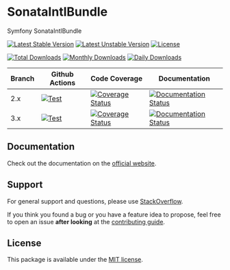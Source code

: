 <!--
DO NOT EDIT THIS FILE!

It's auto-generated by sonata-project/dev-kit package.
-->

# SonataIntlBundle

Symfony SonataIntlBundle

[![Latest Stable Version](https://poser.pugx.org/sonata-project/intl-bundle/v/stable)](https://packagist.org/packages/sonata-project/intl-bundle)
[![Latest Unstable Version](https://poser.pugx.org/sonata-project/intl-bundle/v/unstable)](https://packagist.org/packages/sonata-project/intl-bundle)
[![License](https://poser.pugx.org/sonata-project/intl-bundle/license)](https://packagist.org/packages/sonata-project/intl-bundle)

[![Total Downloads](https://poser.pugx.org/sonata-project/intl-bundle/downloads)](https://packagist.org/packages/sonata-project/intl-bundle)
[![Monthly Downloads](https://poser.pugx.org/sonata-project/intl-bundle/d/monthly)](https://packagist.org/packages/sonata-project/intl-bundle)
[![Daily Downloads](https://poser.pugx.org/sonata-project/intl-bundle/d/daily)](https://packagist.org/packages/sonata-project/intl-bundle)

Branch | Github Actions | Code Coverage | Documentation |
------ | -------------- | ------------- | ------------- |
2.x | [![Test][test_stable_badge]][test_stable_link] | [![Coverage Status][coverage_stable_badge]][coverage_stable_link] | [![Documentation Status][documentation_stable_badge]][documentation_stable_link]     |
3.x | [![Test][test_unstable_badge]][test_unstable_link] | [![Coverage Status][coverage_unstable_badge]][coverage_unstable_link] | [![Documentation Status][documentation_unstable_badge]][documentation_unstable_link] |

## Documentation

Check out the documentation on the [official website](https://docs.sonata-project.org/projects/SonataIntlBundle).

## Support

For general support and questions, please use [StackOverflow](http://stackoverflow.com/questions/tagged/sonata).

If you think you found a bug or you have a feature idea to propose, feel free to open an issue
**after looking** at the [contributing guide](CONTRIBUTING.md).

## License

This package is available under the [MIT license](LICENSE).

[test_stable_badge]: https://github.com/sonata-project/SonataIntlBundle/workflows/Test/badge.svg?branch=2.x
[test_stable_link]: https://github.com/sonata-project/SonataIntlBundle/actions?query=workflow:test+branch:2.x
[test_unstable_badge]: https://github.com/sonata-project/SonataIntlBundle/workflows/Test/badge.svg?branch=3.x
[test_unstable_link]: https://github.com/sonata-project/SonataIntlBundle/actions?query=workflow:test+branch:3.x

[coverage_stable_badge]: https://codecov.io/gh/sonata-project/SonataIntlBundle/branch/2.x/graph/badge.svg
[coverage_stable_link]: https://codecov.io/gh/sonata-project/SonataIntlBundle/branch/2.x
[coverage_unstable_badge]: https://codecov.io/gh/sonata-project/SonataIntlBundle/branch/3.x/graph/badge.svg
[coverage_unstable_link]: https://codecov.io/gh/sonata-project/SonataIntlBundle/branch/3.x

[documentation_stable_badge]: https://readthedocs.org/projects/sonataintlbundle/badge/?version=2.x
[documentation_stable_link]: https://docs.sonata-project.org/projects/SonataIntlBundle/en/2.x/?badge=2.x
[documentation_unstable_badge]: https://readthedocs.org/projects/sonataintlbundle/badge/?version=3.x
[documentation_unstable_link]: https://docs.sonata-project.org/projects/SonataIntlBundle/en/3.x/?badge=3.x
